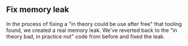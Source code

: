 ## Fix memory leak

In the process of fixing a "in theory could be use after free" that tooling found, we created a real memory leak. We've reverted back to the "in theory bad, in practice not" code from before and fixed the leak.

